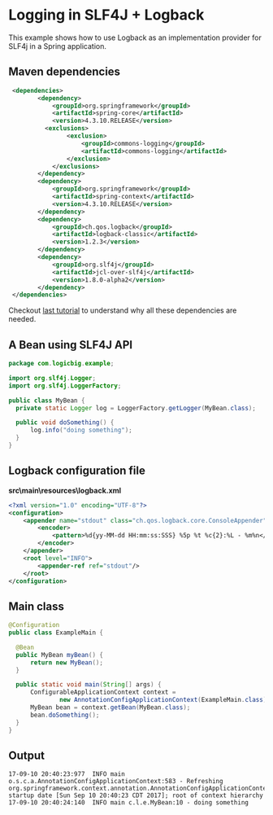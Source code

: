 # Logging in SLF4J + Logback

This example shows how to use Logback as an implementation provider for SLF4j in a Spring application.

## Maven dependencies

```xml
 <dependencies>
        <dependency>
            <groupId>org.springframework</groupId>
            <artifactId>spring-core</artifactId>
            <version>4.3.10.RELEASE</version>
          <exclusions>
                <exclusion>
                    <groupId>commons-logging</groupId>
                    <artifactId>commons-logging</artifactId>
                </exclusion>
            </exclusions>
        </dependency>
        <dependency>
            <groupId>org.springframework</groupId>
            <artifactId>spring-context</artifactId>
            <version>4.3.10.RELEASE</version>
        </dependency>
        <dependency>
            <groupId>ch.qos.logback</groupId>
            <artifactId>logback-classic</artifactId>
            <version>1.2.3</version>
        </dependency>
        <dependency>
            <groupId>org.slf4j</groupId>
            <artifactId>jcl-over-slf4j</artifactId>
            <version>1.8.0-alpha2</version>
        </dependency>
 </dependencies>
 ```
 
Checkout [last tutorial](../04-logging-in-slf4j/README.md) to understand why all these dependencies are needed.


## A Bean using SLF4J API

```java
package com.logicbig.example;

import org.slf4j.Logger;
import org.slf4j.LoggerFactory;

public class MyBean {
  private static Logger log = LoggerFactory.getLogger(MyBean.class);

  public void doSomething() {
      log.info("doing something");
  }
}
```

## Logback configuration file

**src\main\resources\logback.xml**

```xml
<?xml version="1.0" encoding="UTF-8"?>
<configuration>
    <appender name="stdout" class="ch.qos.logback.core.ConsoleAppender">
        <encoder>
            <pattern>%d{yy-MM-dd HH:mm:ss:SSS} %5p %t %c{2}:%L - %m%n</pattern>
        </encoder>
    </appender>
    <root level="INFO">
        <appender-ref ref="stdout"/>
    </root>
</configuration>
```

## Main class

```java
@Configuration
public class ExampleMain {

  @Bean
  public MyBean myBean() {
      return new MyBean();
  }

  public static void main(String[] args) {
      ConfigurableApplicationContext context =
              new AnnotationConfigApplicationContext(ExampleMain.class);
      MyBean bean = context.getBean(MyBean.class);
      bean.doSomething();
  }
}
```

## Output

```shell
17-09-10 20:40:23:977  INFO main o.s.c.a.AnnotationConfigApplicationContext:583 - Refreshing org.springframework.context.annotation.AnnotationConfigApplicationContext@2c8d66b2: startup date [Sun Sep 10 20:40:23 CDT 2017]; root of context hierarchy
17-09-10 20:40:24:140  INFO main c.l.e.MyBean:10 - doing something
```